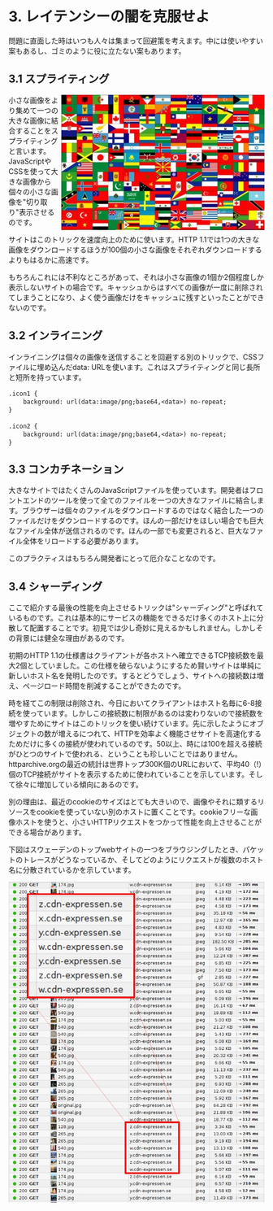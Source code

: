 # 3. レイテンシーの闇を克服せよ

問題に直面した時はいつも人々は集まって回避策を考えます。中には使いやすい案もあるし、ゴミのように役に立たない案もあります。

## 3.1 スプライティング
<img style="float: right;" src="../images/spriting.jpg" />

小さな画像をより集めて一つの大きな画像に結合することをスプライティングと言います。JavaScriptやCSSを使って大きな画像から個々の小さな画像を"切り取り"表示させるのです。

サイトはこのトリックを速度向上のために使います。HTTP 1.1では1つの大きな画像をダウンロードするほうが100個の小さな画像をそれぞれダウンロードするよりもはるかに高速です。

もちろんこれには不利なところがあって、それは小さな画像の1個か2個程度しか表示しないサイトの場合です。キャッシュからはすべての画像が一度に削除されてしまうことになり、よく使う画像だけをキャッシュに残すといったことができないのです。

## 3.2 インライニング

インライニングは個々の画像を送信することを回避する別のトリックで、CSSファイルに埋め込んだdata: URLを使います。これはスプライティングと同じ長所と短所を持っています。

    .icon1 {
        background: url(data:image/png;base64,<data>) no-repeat;
    }

    .icon2 {
        background: url(data:image/png;base64,<data>) no-repeat;
    }


## 3.3 コンカチネーション

大きなサイトではたくさんのJavaScriptファイルを使っています。開発者はフロントエンドのツールを使って全てのファイルを一つの大きなファイルに結合します。ブラウザーは個々のファイルをダウンロードするのではなく結合した一つのファイルだけをダウンロードするのです。ほんの一部だけをほしい場合でも巨大なファイル全体が送信されるのです。ほんの一部でも変更されると、巨大なファイル全体をリロードする必要があります。

このプラクティスはもちろん開発者にとって厄介なことなのです。

## 3.4 シャーディング

ここで紹介する最後の性能を向上させるトリックは"シャーディング"と呼ばれているものです。これは基本的にサービスの機能をできるだけ多くのホスト上に分散して配置することです。初見では少し奇妙に見えるかもしれません。しかしその背景には健全な理由があるのです。

初期のHTTP 1.1の仕様書はクライアントが各ホストへ確立できるTCP接続数を最大2個としていました。この仕様を破らないようにするため賢いサイトは単純に新しいホスト名を発明したのです。するとどうでしょう、サイトへの接続数は増え、ページロード時間を削減することができたのです。

時を経てこの制限は削除され、今日においてクライアントはホスト名毎に6-8接続を使っています。しかしこの接続数に制限があるのは変わりないので接続数を増やすためにサイトはこのトリックを使い続けています。先に示したようにオブジェクトの数が増えるにつれて、HTTPを効率よく機能させサイトを高速化するためだけに多くの接続が使われているのです。50以上、時には100を超える接続がひとつのサイトで使われる、ということも珍しいことではありません。httparchive.orgの最近の統計は世界トップ300K個のURLにおいて、平均40（!）個のTCP接続がサイトを表示するために使われていることを示しています。そして徐々に増加している傾向にあるのです。

別の理由は、最近のcookieのサイズはとても大きいので、画像やそれに類するリソースをcookieを使っていない別のホストに置くことです。cookieフリーな画像ホストを使うと、小さいHTTPリクエストをつかって性能を向上させることができる場合があります。

下図はスウェーデンのトップwebサイトの一つをブラウジングしたとき、パケットのトレースがどうなっているか、そしてどのようにリクエストが複数のホスト名に分散されているかを示しています。

![image sharing at expressen.se](../images/expressen-sharding.jpg)
